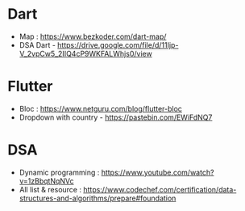 

# Dart
  - Map : https://www.bezkoder.com/dart-map/
  - DSA Dart - https://drive.google.com/file/d/11Ijp-V_2vpCw5_2IIQ4cP9WKFALWhjs0/view







# Flutter
- Bloc : https://www.netguru.com/blog/flutter-bloc
- Dropdown with country - https://pastebin.com/EWiFdNQ7




# DSA

- Dynamic programming : https://www.youtube.com/watch?v=1zBbqtNqNVc
- All list & resource : https://www.codechef.com/certification/data-structures-and-algorithms/prepare#foundation

